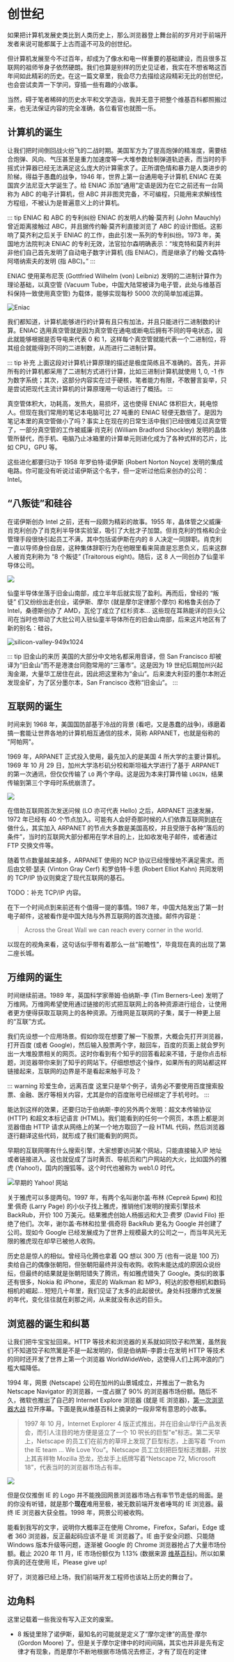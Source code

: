 # 创世纪

如果把计算机发展史类比到人类历史上，那么浏览器登上舞台前的岁月对于前端开发者来说可能都属于上古而遥不可及的创世纪。

但计算机发展至今不过百年，却成为了像水和电一样重要的基础建设，而且很多互联网的祖师爷身子依然硬朗。我们也算是别样的历史见证者，我实在不想省略这百年间如此精彩的历史。在这一篇文章里，我会尽力去描绘这段精彩无比的创世纪，也会尝试卖弄一下学问，穿插一些有趣的小故事。

当然，碍于笔者稀碎的历史水平和文学造诣，我并无意于把整个维基百科都照搬过来，也无法保证内容的完全准确，各位看官也就图一乐。

## 计算机的诞生

让我们把时间倒回战火纷飞的二战时期。美国军方为了提高炮弹的精准度，需要结合炮弹、风向、气压甚至是重力加速度等一大堆参数绘制弹道轨迹表，而当时的手摇式计算器已经无法满足这么庞大的计算需求了。正所谓色情和暴力是人类进步的阶梯，得益于愚蠢的战争，1946 年，世界上第一台通用电子计算机 ENIAC 在美国宾夕法尼亚大学诞生了。给 ENIAC 添加“通用”定语是因为在它之前还有一台简称为 ABC 的电子计算机，但 ABC 并非图灵完备，不可编程，只能用来求解线性方程组，不被认为是普遍意义上的计算机。

::: tip ENIAC 和 ABC 的专利纠纷
ENIAC 的发明人约翰·莫齐利 (John Mauchly) 曾近距离接触过 ABC，并且据传约翰·莫齐利直接浏览了 ABC 的设计图纸。这影响了莫齐利之后关于 ENIAC 的工作，由此引发一系列的专利纠纷。1973 年，美国地方法院判决 ENIAC 的专利无效，法官拉尔森明确表示：“埃克特和莫齐利并非他们自己首先发明了自动电子数字计算机 (指 ENIAC)，而是继承了约翰·文森特·阿塔纳索夫的发明 (指 ABC)。”
:::

ENIAC 使用莱布尼茨 (Gottfried Wilhelm (von) Leibniz) 发明的二进制计算作为理论基础，以真空管 (Vacuum Tube，中国大陆常被译为电子管，此处与维基百科保持一致使用真空管) 为载体，能够实现每秒 5000 次的简单加减运算。

![Eniac](./genesis.assets/Eniac.jpg)

我们都知道，计算机能够进行的计算有且只有加法，并且只能进行二进制数的计算。ENIAC 选用真空管就是因为真空管在通电或断电后拥有不同的导电状态，因此就能够根据是否导电来代表 0 和 1，这样每个真空管就能代表一个二进制位，将其组合就能得到不同的二进制数，从而进行二进制计算。

::: tip 补充
上面这段对计算机计算原理的描述是极度简练且不准确的。首先，并非所有的计算机都采用了二进制方式进行计算，比如三进制计算机就使用 1, 0, -1 作为数字系统；其次，这部分内容实在过于硬核，笔者能力有限，不敢瞽言妄举，只是尝试把现代主流计算机的计算原理用一句话进行了概括。
:::

真空管体积大，功耗高，发热大，易损坏，这也使得 ENIAC 体积巨大，耗电惊人。但现在我们常用的笔记本电脑可比 27 吨重的 ENIAC 轻便无数倍了。是因为笔记本里的真空管做小了吗？事实上在现在的日常生活中我们已经很难见过真空管了，一部分真空管的工作被威廉·肖克利 (William Bradford Shockley) 发明的晶体管所替代，而手机、电脑乃止冰箱里的计算单元则进化成为了各种式样的芯片，比如 CPU，GPU 等。

这些进化都要归功于 1958 年罗伯特·诺伊斯 (Robert Norton Noyce) 发明的集成电路。你可能没有听说过诺伊斯这个名字，但一定听过他后来创办的公司：Intel。

## “八叛徒”和硅谷

在诺伊斯创办 Intel 之前，还有一段颇为精彩的故事。1955 年，晶体管之父威廉·肖克利创办了肖克利半导体实验室，吸引了大批才子加盟。但肖克利的性格和企业管理手段很快引起员工不满，其中包括诺伊斯在内的 8 人决定一同辞职。肖克利一直以导师身份自居，这种集体辞职行为在他眼里看来简直是忘恩负义，后来这群人被肖克利称为 “8 个叛徒” (Traitorous eight)。随后，这 8 人一同创办了仙童半导体公司。

![](./genesis.assets/1_gM223pR2xKg817pA-6j2lA.jpg)

仙童半导体坐落于旧金山南部，成立半年后就实现了盈利。再而后，曾经的 “叛徒” 们又纷纷出走创业，诺伊斯、摩尔 (就是摩尔定律那个摩尔) 和格鲁夫创办了 Intel，桑德斯创办了 AMD，瓦伦丁成立了红杉资本... 这些现在耳熟能详的巨头公司在当时也带动了大批公司入驻仙童半导体所在的旧金山南部，后来这片地区有了新的别名：硅谷。

![silicon-valley-949x1024](./genesis.assets/silicon-valley-949x1024.jpg)

::: tip 旧金山的来历
美国的大部分中文地名都采用音译，但 San Francisco 却被译为“旧金山”而不是港澳台同胞常用的“三藩市”。这是因为 19 世纪后期加州兴起淘金潮，大量华工居住在此，因此把这里称为“金山”。后来澳大利亚的墨尔本附近发现金矿，为了区分墨尔本，San Francisco 改称“旧金山”。
:::

## 互联网的诞生

时间来到 1968 年，美国国防部基于冷战的背景 (看吧，又是愚蠢的战争)，琢磨着搞一套能让世界各地的计算机相互通信的技术，简称 ARPANET，也就是俗称的 "阿帕网"。

1969 年，ARPANET 正式投入使用，最先加入的是美国 4 所大学的主要计算机。1969 年 10 月 29 日，加州大学洛杉矶分校和斯坦福大学进行了基于 ARPANET 的第一次通讯，但仅仅传输了 `LO` 两个字母。这是因为本来打算传输 `LOGIN`，结果传输到第三个字母时系统崩溃了。

![](./genesis.assets/first-arpanet-imp-log.jpg)

在借助互联网首次发送问候 (LO 亦可代表 Hello) 之后，ARPANET 迅速发展，1972 年已经有 40 个节点加入。可能有人会好奇那时候的人们依靠互联网到底在做什么，其实加入 ARPANET 的节点大多数是美国高校，并且受限于各种“落后的条件”，当时的互联网大部分都用在学术目的上，比如收发电子邮件，或者通过 FTP 交换文件等。

随着节点数量越来越多，ARPANET 使用的 NCP 协议已经慢慢地不满足需求。而后由文顿·瑟夫 (Vinton Gray Cerf) 和罗伯特·卡恩 (Robert Elliot Kahn) 共同发明的 TCP/IP 协议则奠定了现代互联网的基石。

TODO：补充 TCP/IP 内容。

在下一个时间点到来前还有个值得一提的事情。1987 年，中国大陆发出了第一封电子邮件，这被看作是中国大陆与外界互联网的首次连接。邮件内容是：

> Across the Great Wall we can reach every corner in the world.

以现在的视角来看，这句话似乎带有着那么一丝“前瞻性”，毕竟现在真的出现了第二座长城。

## 万维网的诞生

时间继续前进。1989 年，英国科学家蒂姆·伯纳斯-李 (Tim Berners-Lee) 发明了万维网。万维网希望使用通过链接的形式把互联网上的各种资源进行组合，让使用者更方便得获取互联网上的各种资源。万维网是互联网的子集，属于一种更上层的“互联”方式。

我们先设想一个应用场景。假如你现在想要了解一下股票，大概会先打开浏览器，打开百度 (或者 Google)，然后输入股票两个字，敲回车，百度的页面上就会罗列出一大堆股票相关的网页。这时你看到有个知乎的回答看起来不错，于是你点击标题，浏览器带你来到了知乎的网站下。仔细想想这个操作，如果所有的网站都这样链接起来，互联网的边界是不是看起来触手可及？

::: warning 珍爱生命，远离百度
这里只是举个例子，请务必不要使用百度搜索股票、金融、医疗等相关内容，尤其是你的百度账号已经绑定了手机号时。
:::

能达到这样的效果，还要归功于伯纳斯-李的另外两个发明：超文本传输协议 (HTTP) 和超文本标记语言 (HTML)。我们能看到的任何一个网页，本质上都是浏览器借由 HTTP 请求从网络上的某一个地方取回了一段 HTML 代码，然后浏览器逐行翻译这些代码，就形成了我们能看到的网页。

早期的互联网哪有什么搜索引擎，大家想要访问某个网站，只能直接输入IP 地址或者链接进入。这也就促成了当时黄页、导航页和门户网站的大火，比如国外的雅虎 (Yahoo!)，国内的搜狐等。这个时代也被称为 web1.0 时代。

![早期的 Yahoo! 网站](./genesis.assets/first-yahoo.png)

关于雅虎可以多提两句。1997 年，有两个名叫谢尔盖·布林 (Сергей Брин) 和拉里·佩奇 (Larry Page) 的小伙子找上雅虎，推销他们发明的搜索引擎技术 BackRub，开价 100 万美元。结果雅虎创始人杨振远和大卫·费罗 (David Filo) 拒绝了他们。次年，谢尔盖·布林和拉里·佩奇将 BackRub 更名为 Google 并创建了公司。现如今 Google 已经发展成为了世界上规模最大的公司之一，而当年风光无限的雅虎现在却早已被他人收购。

历史总是惊人的相似。曾经马化腾也拿着 QQ 想以 300 万 (也有一说是 100 万) 卖给自己的偶像张朝阳，但张朝阳最终并没有收购。收购未能达成的原因众说纷纭，但最终的结果就是张朝阳错失了腾讯，有如雅虎错失了 Google。类似的故事还有很多，Nokia 和 iPhone，索尼的 Walkman 和 MP3，柯达的胶卷相机和数码相机的崛起... 短短几十年里，我们见证了太多的此起彼伏。身处科技爆炸式发展的年代，变化往往就在刹那之间，从来就没有永远的巨头。

## 浏览器的诞生和纠葛

让我们把牛宝宝扯回来。HTTP 等技术和浏览器的关系就如同饺子和笊篱，虽然我们不知道饺子和笊篱是不是一起发明的，但是伯纳斯-李爵士在发明 HTTP 等技术的同时还开发了世界上第一个浏览器 WorldWideWeb，这使得人们上网冲浪的门槛大幅降低。

1994 年，网景 (Netscape) 公司在加州的山景城成立，并推出了一款名为 Netscape Navigator 的浏览器，一度占据了 90% 的浏览器市场份额。随后不久，微软也推出了自己的 Internet Explore 浏览器 (就是 IE 浏览器)，[第一次浏览器大战](https://zh.wikipedia.org/wiki/%E6%B5%8F%E8%A7%88%E5%99%A8%E5%A4%A7%E6%88%98#%E7%AC%AC%E4%B8%80%E8%BC%AA%E5%A4%A7%E6%88%B0) 拉开序幕。下面是我从维基百科上摘录的一段非常有意思的小故事。

> 1997 年 10 月，Internet Explorer 4 版正式推出，并在旧金山举行产品发表会，而引人注目的地方便是竖立了一个 10 呎长的巨型"e"标志。第二天早上，Netscape 的员工们在前方的草坪上发现了巨型标志，上面写着 “From the IE team ... We Love You”。Netscape 员工立刻把巨型标志推翻，并放上其吉祥物 Mozilla 恐龙，恐龙手上纸牌写着“Netscape 72, Microsoft 18”，代表当时的浏览器市场占有率。

![](./genesis.assets/mozilla-uber-alles.jpg)

但是仅仅推倒 IE 的 Logo 并不能挽回网景浏览器市场占有率节节走低的局面。是的你没有听错，就是那个**现在**难用至极，被无数前端开发者唾骂的 IE 浏览器。最终 IE 浏览器大获全胜。1998 年，网景公司被收购。

能看到我写的文字，说明你大概率正在使用 Chrome，Firefox，Safari，Edge 或者 360 浏览器，反正最起码应该不是 IE 浏览器了。IE 由于安全问题、只能随 Windows 版本升级等问题，逐渐被 Google 的 Chrome 浏览器抢占了大量市场份额。截止 2020 年 11 月，IE 市场份额仅为 1.13% (数据来源 [维基百科](https://en.wikipedia.org/wiki/Usage_share_of_web_browsers))。所以如果你真的还在使用 IE，Please give up!

好了，浏览器已经上场，我们前端开发工程师也该站上历史的舞台了。

## 边角料

这里记载着一些我没有写入正文的废案。

* 8 叛徒里除了诺伊斯，最知名的可能就是定义了“摩尔定律”的高登·摩尔 (Gordon Moore) 了。但是关于摩尔定律中的时间间隔，其实也并非是先有定律才有现象，而是摩尔不断地根据市场情况去修正，才有了现在的定律
